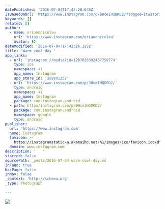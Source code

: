 ```yaml
---
datePublished: '2016-07-04T17:43:28.646Z'
isBasedOnUrl: 'https://www.instagram.com/p/BHceIHQDRD2/?tagged=itwstories'
keywords: []
related: []
author:
  - name: orianonicolau
    url: 'https://www.instagram.com/orianonicolau'
    avatar: {}
dateModified: '2016-07-04T17:42:26.189Z'
title: 'Warm cool day '
app_links:
  - url: 'instagram://media?id=1287036092457750774'
    type: ios
    namespace: ai
    app_name: Instagram
    app_store_id: '389801252'
  - url: 'https://www.instagram.com/p/BHceIHQDRD2/'
    type: android
    namespace: ai
    app_name: Instagram
    package: com.instagram.android
  - path: https/instagram.com/p/BHceIHQDRD2/
    package: com.instagram.android
    namespace: google
    type: android
publisher:
  url: 'https://www.instagram.com'
  name: Instagram
  favicon: >-
    https://instagramstatic-a.akamaihd.net/h1/images/ico/favicon.ico/dfa85bb1fd63.ico
  domain: www.instagram.com
description: '   '
starred: false
sourcePath: _posts/2016-07-04-warm-cool-day.md
inFeed: true
hasPage: false
inNav: false
_context: 'http://schema.org'
_type: Photograph

---
```

![   ](https://imgflo.herokuapp.com/graph/vahj1ThiexotieMo/cbb18e7d7f6ebd2a2a51e78054500226/noop.jpg?input=https%3A%2F%2Fscontent.cdninstagram.com%2Ft51.2885-15%2Fs640x640%2Fsh0.08%2Fe35%2F13534570_1782162005258111_1718168110_n.jpg%3Fig_cache_key%3DMTI4NzAzNjA5MjQ1Nzc1MDc3NA%253D%253D.2)